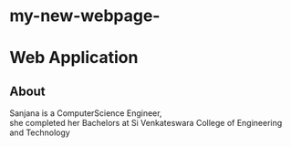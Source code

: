 # my-new-webpage-
<html>
  
  <body>
    <h1>Web Application</h1>
    <h2>About</h2>
    <p>
      Sanjana is a ComputerScience Engineer,<br> she completed her Bachelors at Si Venkateswara College of Engineering and Technology
    </p>
    </html>
    

